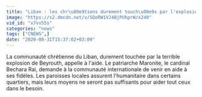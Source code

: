 ```yaml
---
title: "Liban : les chr\u00e9tiens durement touch\u00e9s par l'explosion \u00e0 Beyrouth"
image: "https://s2.dmcdn.net/v/SQoRW1VJ4BjPUhprW/x240"
vid_id: "x7vv55s"
categories: "news"
tags: ["CNEWS",]
date: "2020-08-31T15:37:02+03:00"
---
```

La communauté chrétienne du Liban, durement touchée par la terrible explosion de Beyrouth, appelle à l'aide. Le patriarche Maronite, le cardinal Bechara Rai, demande à la communauté internationale de venir en aide à ses fidèles. Les paroisses locales assurent l'humanitaire dans certains quartiers, mais leurs moyens ne seront pas suffisants pour aider tout ceux dans le besoin.
